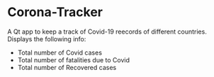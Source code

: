 # Corona-Tracker
A Qt app to keep a track of Covid-19 reecords of different countries.
Displays the following info:
- Total number of Covid cases
- Total number of fatalities due to Covid
- Total number of Recovered cases
